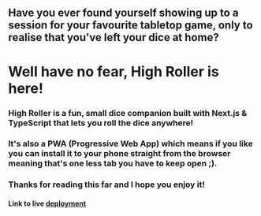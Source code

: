 ## Have you ever found yourself showing up to a session for your favourite tabletop game, only to realise that you've left your dice at home?

# Well have no fear, High Roller is here!

### High Roller is a fun, small dice companion built with Next.js & TypeScript that lets you roll the dice anywhere!

### It's also a PWA (Progressive Web App) which means if you like you can install it to your phone straight from the browser meaning that's one less tab you have to keep open ;).

### Thanks for reading this far and I hope you enjoy it!

#### Link to live [deployment](https://high-roller-pwa.vercel.app/)
